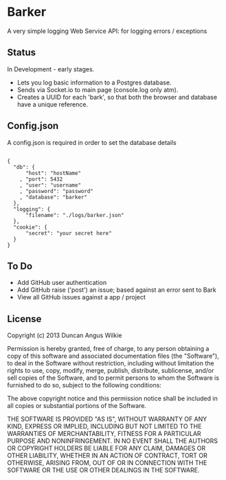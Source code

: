 Barker
======

A very simple logging Web Service API: for logging errors / exceptions

Status
------

In Development - early stages.
- Lets you log basic information to a Postgres database.
- Sends via Socket.io to main page (console.log only atm).
- Creates a UUID for each 'bark', so that both the browser and database have a unique reference.

Config.json
-----------

A config.json is required in order to set the database details

```node

{
  "db": {
      "host": "hostName"
    , "port": 5432
    , "user": "username"
    , "password": "password"
    , "database": "barker"
  },
  "logging": {
      "filename": "./logs/barker.json"
  },
  "cookie": {
      "secret": "your secret here"
  }
}

```

To Do
-----
- Add GitHub user authentication
- Add GitHub raise ('post') an issue; based against an error sent to Bark
- View all GitHub issues against a app / project


License
-------
Copyright (c) 2013 Duncan Angus Wilkie

Permission is hereby granted, free of charge, to any person obtaining a copy of this software and associated documentation files (the "Software"), to deal in the Software without restriction, including without limitation the rights to use, copy, modify, merge, publish, distribute, sublicense, and/or sell copies of the Software, and to permit persons to whom the Software is furnished to do so, subject to the following conditions:

The above copyright notice and this permission notice shall be included in all copies or substantial portions of the Software.

THE SOFTWARE IS PROVIDED "AS IS", WITHOUT WARRANTY OF ANY KIND, EXPRESS OR IMPLIED, INCLUDING BUT NOT LIMITED TO THE WARRANTIES OF MERCHANTABILITY, FITNESS FOR A PARTICULAR PURPOSE AND NONINFRINGEMENT. IN NO EVENT SHALL THE AUTHORS OR COPYRIGHT HOLDERS BE LIABLE FOR ANY CLAIM, DAMAGES OR OTHER LIABILITY, WHETHER IN AN ACTION OF CONTRACT, TORT OR OTHERWISE, ARISING FROM, OUT OF OR IN CONNECTION WITH THE SOFTWARE OR THE USE OR OTHER DEALINGS IN THE SOFTWARE.

